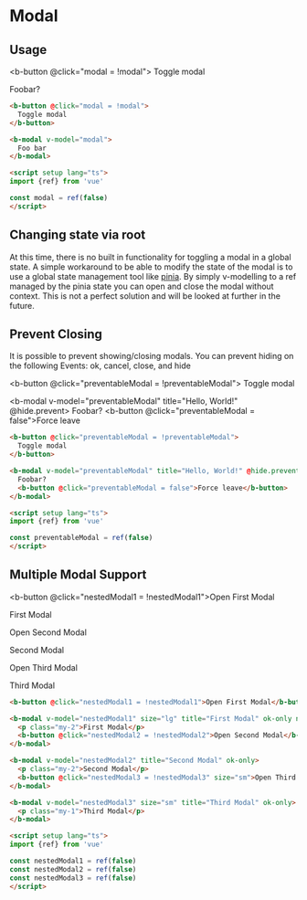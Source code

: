 # Modal

## Usage

<b-button @click="modal = !modal">
  Toggle modal
</b-button>

<b-modal v-model="modal" title="Hello, World!">
  Foobar?
</b-modal>

```html
<b-button @click="modal = !modal">
  Toggle modal
</b-button>

<b-modal v-model="modal">
  Foo bar
</b-modal>

<script setup lang="ts">
import {ref} from 'vue'

const modal = ref(false)
</script>
```

## Changing state via root

At this time, there is no built in functionality for toggling a modal in a global state. A simple workaround to be able to modify the state of the modal is to use a global state management tool like [pinia](https://pinia.vuejs.org/). By simply v-modelling to a ref managed by the pinia state you can open and close the modal without context. This is not a perfect solution and will be looked at further in the future.

## Prevent Closing

It is possible to prevent showing/closing modals. You can prevent hiding on the following Events: ok, cancel, close, and hide

<b-button @click="preventableModal = !preventableModal">
  Toggle modal
</b-button>

<b-modal v-model="preventableModal" title="Hello, World!" @hide.prevent>
  Foobar?
  <b-button @click="preventableModal = false">Force leave</b-button>
</b-modal>

```html
<b-button @click="preventableModal = !preventableModal">
  Toggle modal
</b-button>

<b-modal v-model="preventableModal" title="Hello, World!" @hide.prevent>
  Foobar?
  <b-button @click="preventableModal = false">Force leave</b-button>
</b-modal>

<script setup lang="ts">
import {ref} from 'vue'

const preventableModal = ref(false)
</script>
```

## Multiple Modal Support

<b-button @click="nestedModal1 = !nestedModal1">Open First Modal</b-button>

<b-modal v-model="nestedModal1" size="lg" title="First Modal" ok-only no-stacking>
  <p class="my-2">First Modal</p>
  <b-button @click="nestedModal2 = !nestedModal2">Open Second Modal</b-button>
</b-modal>

<b-modal v-model="nestedModal2" title="Second Modal" ok-only>
  <p class="my-2">Second Modal</p>
  <b-button @click="nestedModal3 = !nestedModal3" size="sm">Open Third Modal</b-button>
</b-modal>

<b-modal v-model="nestedModal3" size="sm" title="Third Modal" ok-only>
  <p class="my-1">Third Modal</p>
</b-modal>

```html
<b-button @click="nestedModal1 = !nestedModal1">Open First Modal</b-button>

<b-modal v-model="nestedModal1" size="lg" title="First Modal" ok-only no-stacking>
  <p class="my-2">First Modal</p>
  <b-button @click="nestedModal2 = !nestedModal2">Open Second Modal</b-button>
</b-modal>

<b-modal v-model="nestedModal2" title="Second Modal" ok-only>
  <p class="my-2">Second Modal</p>
  <b-button @click="nestedModal3 = !nestedModal3" size="sm">Open Third Modal</b-button>
</b-modal>

<b-modal v-model="nestedModal3" size="sm" title="Third Modal" ok-only>
  <p class="my-1">Third Modal</p>
</b-modal>

<script setup lang="ts">
import {ref} from 'vue'

const nestedModal1 = ref(false)
const nestedModal2 = ref(false)
const nestedModal3 = ref(false)
</script>
```


  <ComponentReference></ComponentReference>


<script setup lang="ts">
import {ref} from 'vue'

const modal = ref(false)

const preventableModal = ref(false)

const nestedModal1 = ref(false)
const nestedModal2 = ref(false)
const nestedModal3 = ref(false)
</script>
